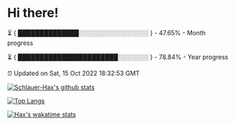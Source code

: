 # Hi there!

⏳ { ██████████████░░░░░░░░░░░░░░░░ } - 47.65% - Month progress

⏳ { ███████████████████████░░░░░░░ } - 78.84% - Year progress

⏰ Updated on Sat, 15 Oct 2022 18:32:53 GMT


[![Schlauer-Hax's github stats](https://github-readme-stats.vercel.app/api?username=Schlauer-Hax&show_icons=true&theme=dark&count_private=true)](https://github.com/Schlauer-Hax)


[![Top Langs](https://github-readme-stats.vercel.app/api/top-langs/?username=Schlauer-Hax&layout=compact&theme=dark)](https://github.com/Schlauer-Hax?tab=repositories)


[![Hax's wakatime stats](https://github-readme-stats.vercel.app/api/wakatime?username=Hax&theme=dark)](https://wakatime.com/@Hax)

